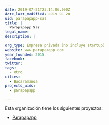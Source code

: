 ```yaml
---
date: 2019-07-21T23:14:06.000Z
date_last_modified: 2019-08-28
uid: parapapapp-sas
title: |
  Parapapapp Sas
legal_name: 
description: |
  
org_type: Empresa privada (no incluye startup)
website: www.parapapapp.com
year_founded: 2015
facebook: 
twitter: 
tags:
  - otro
cities: 
  - Bucaramanga
projects_uids:
  - parapapapp

---
```


Esta organización tiene los siguientes proyectos:

- [Parapapapp](/proyectos/parapapapp)
